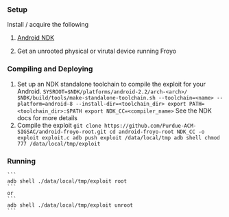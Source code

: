 ### Setup
Install / acquire the following

1. [Android NDK](https://developer.android.com/ndk/guides/setup.html#install)

1. Get an unrooted physical or virutal device running Froyo

### Compiling and Deploying
1.    Set up an NDK standalone toolchain to compile the exploit for your Android.
    ```
    SYSROOT=$NDK/platforms/android-2.2/arch-<arch>/
    $NDK/build/tools/make-standalone-toolchain.sh --toolchain=<name> --platform=android-8 --install-dir=<toolchain_dir>
    export PATH=<toolchain_dir>:$PATH
    export NDK_CC=<compiler_name>
    ```
    See the NDK docs for more details
1.    Compile the exploit
    ```
    git clone https://github.com/Purdue-ACM-SIGSAC/android-froyo-root.git
    cd android-froyo-root
    NDK_CC -o exploit exploit.c
    adb push exploit /data/local/tmp
    adb shell chmod 777 /data/local/tmp/exploit
    ```

### Running
    ```
    adb shell ./data/local/tmp/exploit root
    ```
    or
    ```
    adb shell ./data/local/tmp/exploit unroot
    ```
